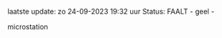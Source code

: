 laatste update: 
zo 24-09-2023 19:32   uur 
Status: FAALT - geel - 
<div class="service Y">microstation</div>